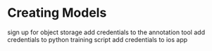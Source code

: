 # Creating Models

sign up for object storage
add credentials to the annotation tool
add credentials to python training script
add credentials to ios app
